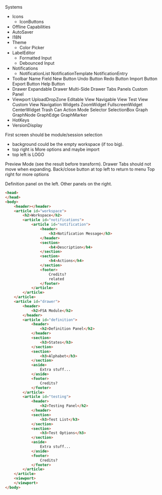 Systems
- Icons
  - IconButtons
- Offline Capabilities
- AutoSaver
- I18N
- Theme
  - Color Picker
- LabelEditor
  - Formatted Input
  - Debounced Input
- Notifications
  - NotificationList
  NotificationTemplate
  NotificationEntry
- Toolbar
  Name Field
  New Button
  Undo Button
  Redo Button
  Import Button
  Export Button
  Help Button
- Drawer
  Expandable Drawer
  Multi-Side Drawer
  Tabs
  Panels
  Custom Panel
- Viewport
  UploadDropZone
  Editable View
  Navigable View
  Test View
  Custom View
  Navigation Widgets
    ZoomWidget
    FullscreenWidget
    CenterWidget
  Trash Can
  Action Mode Selector
  SelectionBox
  Graph
    GraphNode
    GraphEdge
    GraphMarker
- HotKeys
- VersionDisplay


First screen should be module/session selection
- background could be the empty workspace (if too big).
- top right is More options and maybe import
- top left is LOGO

Preview Mode (see the result before transform).
Drawer Tabs should not move when expanding.
Back/close button at top left to return to menu
Top right for more options

Definition panel on the left.
Other panels on the right.


```html
<head>
</head>
<body>
    <header></header>
    <article id="workspace">
        <h2>Workspace</h2>
        <article id="notifications">
            <article id="notification">
                <header>
                    <h3>Notification Message</h3>
                </header>
                <section>
                    <h4>Description</h4>
                </section>
                <section>
                    <h4>Actions</h4>
                </section>
                <footer>
                    Credits?
                    related
                </footer>
            </article>
        </article>
    </article>
    <article id="drawer">
        <header>
            <h2>FSA Module</h2>
        </header>
        <article id="definition">
            <header>
                <h2>Definition Panel</h2>
            </header>
            <section>
                <h3>States</h3>
            </section>
            <section>
                <h3>Alphabet</h3>
            </section>
            <aside>
                Extra stuff...
            </aside>
            <footer>
                Credits?
            </footer>
        </article>
        <article id="testing">
            <header>
                <h2>Testing Panel</h2>
            </header>
            <section>
                <h3>Test List</h3>
            </section>
            <section>
                <h3>Test Options</h3>
            </section>
            <aside>
                Extra stuff...
            </aside>
            <footer>
                Credits?
            </footer>
        </article>
    </article>
    <viewport>
    </viewport>
</body>
```
